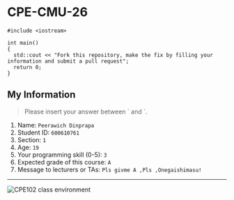 # CPE-CMU-26
>
```
#include <iostream>

int main()
{
  std::cout << "Fork this repository, make the fix by filling your information and submit a pull request";
  return 0;
}
```

## My Information
> Please insert your answer between \` and \`.

1. Name: `Peerawich Dinprapa`
2. Student ID: `600610761`
3. Section: `1`
4. Age: `19`
5. Your programming skill (0-5): `3`
6. Expected grade of this course: `A`
7. Message to lecturers or TAs: `Pls givme A ,Pls ,Onegaishimasu!`

---
![CPE102 class environment](https://github.com/tmwatchanan/CPE-CMU-26/raw/master/cpe102_class_envi.jpg)
